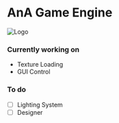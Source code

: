 # AnA Game Engine

![Logo](https://raw.githubusercontent.com/AlvinLIQ/Docs/main/Img/Logo.png "AnA")

### Currently working on

* Texture Loading
* GUI Control

### To do

* [ ] Lighting System
* [ ] Designer
